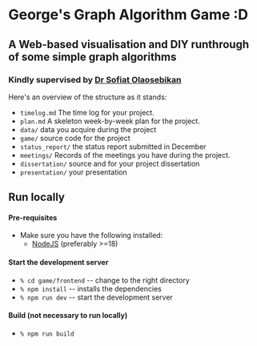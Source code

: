 # George's Graph Algorithm Game :D

## A Web-based visualisation and DIY runthrough of some simple graph algorithms
### Kindly supervised by [Dr Sofiat Olaosebikan](https://www.dcs.gla.ac.uk/~sofiat/)

Here's an overview of the structure as it stands:

* `timelog.md` The time log for your project.
* `plan.md` A skeleton week-by-week plan for the project. 
* `data/` data you acquire during the project
* `game/` source code for the project
* `status_report/` the status report submitted in December
* `meetings/` Records of the meetings you have during the project.
* `dissertation/` source and for your project dissertation
* `presentation/` your presentation

## Run locally

#### Pre-requisites
* Make sure you have the following installed:
    * [NodeJS](https://nodejs.org/en) (preferably >=18)
#### Start the development server
* `% cd game/frontend` -- change to the right directory
* `% npm install`  -- installs the dependencies 
* `% npm run dev` -- start the development server

#### Build (not necessary to run locally)
* `% npm run build`
